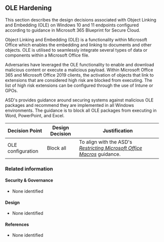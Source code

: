 OLE Hardening
---

This section describes the design decisions associated with Object Linking and Embedding (OLE) on Windows 10 and 11 endpoints configured according to guidance in Microsoft 365 Blueprint for Secure Cloud.

Object Linking and Embedding (OLE) is a functionality within Microsoft Office which enables the embedding and linking to documents and other objects. OLE is utilised to seamlessly integrate several types of data or components within a Microsoft Office file. 

Adversaries have leveraged the OLE functionality to enable and download malicious content or execute a malicious payload. Within Microsoft Office 365 and Microsoft Office 2019 clients, the activation of objects that link to extensions that are considered high risk are blocked from executing. The list of high risk extensions can be configured through the use of Intune or GPOs.

ASD's provides guidance around securing systems against malicious OLE packages and recommend they are implemented in all Windows environments. The guidance is to block all OLE packages from executing in Word, PowerPoint, and Excel.


| Decision Point    | Design Decision | Justification                                               |
|-------------------|-----------------|-------------------------------------------------------------|
| OLE configuration | Block all       | To align with the ASD's [*Restricting Microsoft Office Macros*](https://www.cyber.gov.au/resources-business-and-government/maintaining-devices-and-systems/system-hardening-and-administration/system-hardening/restricting-microsoft-office-macros) guidance. |


### Related information

#### Security & Governance

* None identified

#### Design

* None identified

#### References

* None identified
